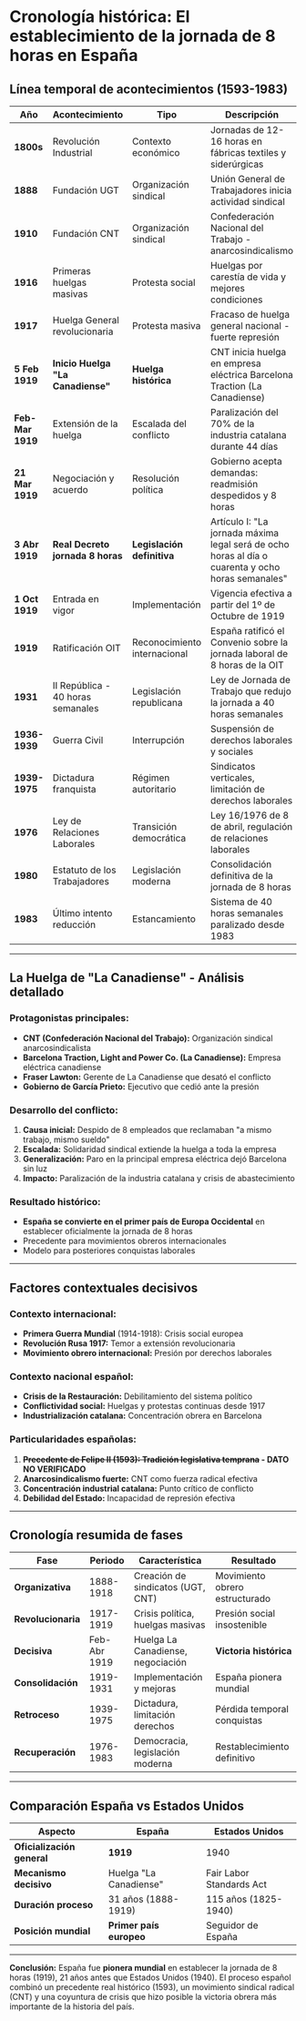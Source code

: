 # Cronología histórica: El establecimiento de la jornada de 8 horas en España

## Línea temporal de acontecimientos (1593-1983)

| **Año**          | **Acontecimiento**                | **Tipo**                     | **Descripción**                                                                                   | **Impacto**                                 |
| ---------------- | --------------------------------- | ---------------------------- | ------------------------------------------------------------------------------------------------- | ------------------------------------------- |
| **1800s**        | Revolución Industrial             | Contexto económico           | Jornadas de 12-16 horas en fábricas textiles y siderúrgicas                                       | Condiciones laborales extremas              |
| **1888**         | Fundación UGT                     | Organización sindical        | Unión General de Trabajadores inicia actividad sindical                                           | Organización obrera estructurada            |
| **1910**         | Fundación CNT                     | Organización sindical        | Confederación Nacional del Trabajo - anarcosindicalismo                                           | Radicalización del movimiento obrero        |
| **1916**         | Primeras huelgas masivas          | Protesta social              | Huelgas por carestía de vida y mejores condiciones                                                | Precedente de movilización                  |
| **1917**         | Huelga General revolucionaria     | Protesta masiva              | Fracaso de huelga general nacional - fuerte represión                                             | Crisis del sistema de la Restauración       |
| **5 Feb 1919**   | **Inicio Huelga "La Canadiense"** | **Huelga histórica**         | CNT inicia huelga en empresa eléctrica Barcelona Traction (La Canadiense)                         | **ACONTECIMIENTO CLAVE**                    |
| **Feb-Mar 1919** | Extensión de la huelga            | Escalada del conflicto       | Paralización del 70% de la industria catalana durante 44 días                                     | Barcelona sin electricidad                  |
| **21 Mar 1919**  | Negociación y acuerdo             | Resolución política          | Gobierno acepta demandas: readmisión despedidos y 8 horas                                         | Victoria sindical histórica                 |
| **3 Abr 1919**   | **Real Decreto jornada 8 horas**  | **Legislación definitiva**   | Artículo I: "La jornada máxima legal será de ocho horas al día o cuarenta y ocho horas semanales" | **OFICIALIZACIÓN LEGAL**                    |
| **1 Oct 1919**   | Entrada en vigor                  | Implementación               | Vigencia efectiva a partir del 1º de Octubre de 1919                                              | España, **primer país europeo** con 8 horas |
| **1919**         | Ratificación OIT                  | Reconocimiento internacional | España ratificó el Convenio sobre la jornada laboral de 8 horas de la OIT                         | Alineación con estándares internacionales   |
| **1931**         | II República - 40 horas semanales | Legislación republicana      | Ley de Jornada de Trabajo que redujo la jornada a 40 horas semanales                              | **Avance adicional progresista**            |
| **1936-1939**    | Guerra Civil                      | Interrupción                 | Suspensión de derechos laborales y sociales                                                       | Retroceso durante conflicto                 |
| **1939-1975**    | Dictadura franquista              | Régimen autoritario          | Sindicatos verticales, limitación de derechos laborales                                           | Control estatal del trabajo                 |
| **1976**         | Ley de Relaciones Laborales       | Transición democrática       | Ley 16/1976 de 8 de abril, regulación de relaciones laborales                                     | Restablecimiento progresivo de derechos     |
| **1980**         | Estatuto de los Trabajadores      | Legislación moderna          | Consolidación definitiva de la jornada de 8 horas                                                 | Marco legal actual                          |
| **1983**         | Último intento reducción          | Estancamiento                | Sistema de 40 horas semanales paralizado desde 1983                                               | **Fin de la reducción horaria**             |

---

## La Huelga de "La Canadiense" - Análisis detallado

### **Protagonistas principales:**

- **CNT (Confederación Nacional del Trabajo):** Organización sindical anarcosindicalista
- **Barcelona Traction, Light and Power Co. (La Canadiense):** Empresa eléctrica canadiense
- **Fraser Lawton:** Gerente de La Canadiense que desató el conflicto
- **Gobierno de García Prieto:** Ejecutivo que cedió ante la presión

### **Desarrollo del conflicto:**

1. **Causa inicial:** Despido de 8 empleados que reclamaban "a mismo trabajo, mismo sueldo"
2. **Escalada:** Solidaridad sindical extiende la huelga a toda la empresa
3. **Generalización:** Paro en la principal empresa eléctrica dejó Barcelona sin luz
4. **Impacto:** Paralización de la industria catalana y crisis de abastecimiento

### **Resultado histórico:**

- **España se convierte en el primer país de Europa Occidental** en establecer oficialmente la jornada de 8 horas
- Precedente para movimientos obreros internacionales
- Modelo para posteriores conquistas laborales

---

## Factores contextuales decisivos

### **Contexto internacional:**

- **Primera Guerra Mundial** (1914-1918): Crisis social europea
- **Revolución Rusa 1917:** Temor a extensión revolucionaria
- **Movimiento obrero internacional:** Presión por derechos laborales

### **Contexto nacional español:**

- **Crisis de la Restauración:** Debilitamiento del sistema político
- **Conflictividad social:** Huelgas y protestas continuas desde 1917
- **Industrialización catalana:** Concentración obrera en Barcelona

### **Particularidades españolas:**

1. **~~Precedente de Felipe II (1593): Tradición legislativa temprana~~ - DATO NO VERIFICADO**
2. **Anarcosindicalismo fuerte:** CNT como fuerza radical efectiva
3. **Concentración industrial catalana:** Punto crítico de conflicto
4. **Debilidad del Estado:** Incapacidad de represión efectiva

---

## Cronología resumida de fases

| **Fase**           | **Periodo**  | **Característica**                | **Resultado**                  |
| ------------------ | ------------ | --------------------------------- | ------------------------------ |
| **Organizativa**   | 1888-1918    | Creación de sindicatos (UGT, CNT) | Movimiento obrero estructurado |
| **Revolucionaria** | 1917-1919    | Crisis política, huelgas masivas  | Presión social insostenible    |
| **Decisiva**       | Feb-Abr 1919 | Huelga La Canadiense, negociación | **Victoria histórica**         |
| **Consolidación**  | 1919-1931    | Implementación y mejoras          | España pionera mundial         |
| **Retroceso**      | 1939-1975    | Dictadura, limitación derechos    | Pérdida temporal conquistas    |
| **Recuperación**   | 1976-1983    | Democracia, legislación moderna   | Restablecimiento definitivo    |

---

## Comparación España vs Estados Unidos

| **Aspecto**                | **España**              | **Estados Unidos**       |
| -------------------------- | ----------------------- | ------------------------ |
| **Oficialización general** | **1919**                | 1940                     |
| **Mecanismo decisivo**     | Huelga "La Canadiense"  | Fair Labor Standards Act |
| **Duración proceso**       | 31 años (1888-1919)     | 115 años (1825-1940)     |
| **Posición mundial**       | **Primer país europeo** | Seguidor de España       |

---

**Conclusión:** España fue **pionera mundial** en establecer la jornada de 8 horas (1919), 21 años antes que Estados Unidos (1940). El proceso español combinó un precedente real histórico (1593), un movimiento sindical radical (CNT) y una coyuntura de crisis que hizo posible la victoria obrera más importante de la historia del país.
